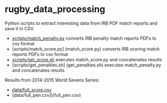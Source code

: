 # rugby_data_processing

Python scripts to extract interesting data from IRB PDF match reports
and save it in CSV.

* [scripts/match_penalty.py](match_penalty.py) converts IRB penalty match reports PDFs to csv format
* [scripts/match_score.py] (match_score.py) converts IRB scoring match reports PDFs to csv format
* [scripts/get_score.sh](get_scores.sh) executes match_score.py and concatenates results
* [scripts/get_penalties.sh] (get_penalties.sh) executes match_penalty.py and concatenates results

Results from 2014-2015 World Sevens Series:
* [data/full_score.csv](full_score.csv)
* [data/full_pen.csv])(full_pen.csv)

